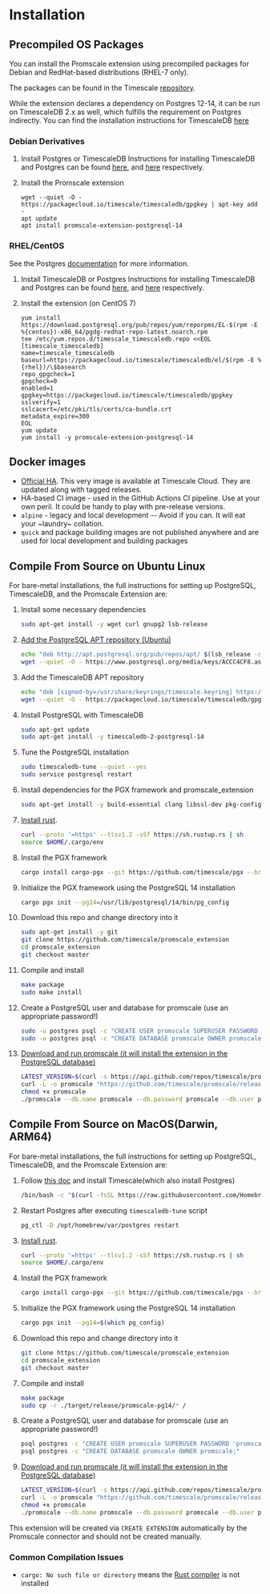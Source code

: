 # Installation

## Precompiled OS Packages

You can install the Promscale extension using precompiled packages for Debian and RedHat-based distributions (RHEL-7 only). 

The packages can be found in the Timescale [repository](https://packagecloud.io/app/timescale/timescaledb/search?q=promscale-extension). 

While the extension declares a dependency on Postgres 12-14, it can be run on TimescaleDB 2.x as well, which fulfills the requirement
on Postgres indirectly. You can find the installation instructions for TimescaleDB [here](https://docs.timescale.com/install/latest/self-hosted/)

### Debian Derivatives

1. Install Postgres or TimescaleDB
   Instructions for installing TimescaleDB and Postgres can be found [here](https://docs.timescale.com/install/latest/self-hosted/installation-debian/#install-self-hosted-timescaledb-on-debian-based-systems), and [here](https://www.postgresql.org/download/) respectively. 

3. Install the Promscale extension
    ```
    wget --quiet -O - https://packagecloud.io/timescale/timescaledb/gpgkey | apt-key add -
    apt update
    apt install promscale-extension-postgresql-14
    ```

### RHEL/CentOS

See the Postgres [documentation](https://www.postgresql.org/download/linux/redhat/) for more information.

1. Install TimescaleDB or Postgres
   Instructions for installing TimescaleDB and Postgres can be found [here](https://docs.timescale.com/install/latest/self-hosted/installation-debian/#install-self-hosted-timescaledb-on-debian-based-systems), and [here](https://www.postgresql.org/download/) respectively.

2. Install the extension (on CentOS 7)
    ```
    yum install https://download.postgresql.org/pub/repos/yum/reporpms/EL-$(rpm -E %{centos})-x86_64/pgdg-redhat-repo-latest.noarch.rpm
    tee /etc/yum.repos.d/timescale_timescaledb.repo <<EOL
    [timescale_timescaledb]
    name=timescale_timescaledb
    baseurl=https://packagecloud.io/timescale/timescaledb/el/$(rpm -E %{rhel})/\$basearch
    repo_gpgcheck=1
    gpgcheck=0
    enabled=1
    gpgkey=https://packagecloud.io/timescale/timescaledb/gpgkey
    sslverify=1
    sslcacert=/etc/pki/tls/certs/ca-bundle.crt
    metadata_expire=300
    EOL
    yum update
    yum install -y promscale-extension-postgresql-14
    ```

## Docker images

- [Official HA](https://hub.docker.com/r/timescale/timescaledb-ha). This very image is available at Timescale Cloud. They are updated along with tagged releases.
- HA-based CI image - used in the GitHub Actions CI pipeline. Use at your own peril. It could be handy to play with pre-release versions. 
- `alpine` - legacy and local development -- Avoid if you can. It will eat your ~laundry~ collation.
- `quick` and package building images are not published anywhere and are used for local development and building packages 

## Compile From Source on Ubuntu Linux

For bare-metal installations, the full instructions for setting up PostgreSQL, TimescaleDB, and the Promscale Extension are:

1) Install some necessary dependencies
    ```bash
    sudo apt-get install -y wget curl gnupg2 lsb-release
    ```
1) [Add the PostgreSQL APT repository (Ubuntu)](https://www.postgresql.org/download/linux/ubuntu/)
    ```bash
    echo "deb http://apt.postgresql.org/pub/repos/apt/ $(lsb_release -c -s)-pgdg main" | sudo tee /etc/apt/sources.list.d/pgdg.list
    wget --quiet -O - https://www.postgresql.org/media/keys/ACCC4CF8.asc | sudo apt-key add -
    ```
1) Add the TimescaleDB APT repository
    ```bash
    echo "deb [signed-by=/usr/share/keyrings/timescale.keyring] https://packagecloud.io/timescale/timescaledb/ubuntu/ $(lsb_release -c -s) main" | sudo tee /etc/apt/sources.list.d/timescaledb.list
    wget --quiet -O - https://packagecloud.io/timescale/timescaledb/gpgkey | sudo gpg --dearmor -o /usr/share/keyrings/timescale.keyring
    ```
1) Install PostgreSQL with TimescaleDB
    ```bash
    sudo apt-get update
    sudo apt-get install -y timescaledb-2-postgresql-14
    ```
1) Tune the PostgreSQL installation
    ```bash
    sudo timescaledb-tune --quiet --yes
    sudo service postgresql restart
    ```
1) Install dependencies for the PGX framework and promscale_extension
    ```bash
    sudo apt-get install -y build-essential clang libssl-dev pkg-config libreadline-dev zlib1g-dev postgresql-server-dev-14
    ```
1) [Install rust](https://www.rust-lang.org/tools/install).
    ```bash
    curl --proto '=https' --tlsv1.2 -sSf https://sh.rustup.rs | sh
    source $HOME/.cargo/env
    ```
1) Install the PGX framework
    ```bash
    cargo install cargo-pgx --git https://github.com/timescale/pgx --branch promscale-staging
    ```
1) Initialize the PGX framework using the PostgreSQL 14 installation
    ```bash
    cargo pgx init --pg14=/usr/lib/postgresql/14/bin/pg_config
    ```
1) Download this repo and change directory into it
    ```bash
    sudo apt-get install -y git
    git clone https://github.com/timescale/promscale_extension
    cd promscale_extension
    git checkout master
    ```
1) Compile and install
    ```bash
    make package
    sudo make install
    ```
1) Create a PostgreSQL user and database for promscale (use an appropriate password!)
    ```bash
    sudo -u postgres psql -c "CREATE USER promscale SUPERUSER PASSWORD 'promscale';"
    sudo -u postgres psql -c "CREATE DATABASE promscale OWNER promscale;"
    ```
1) [Download and run promscale (it will install the extension in the PostgreSQL database)](https://github.com/timescale/promscale/blob/master/docs/bare-metal-promscale-stack.md#2-deploying-promscale)
    ```bash
    LATEST_VERSION=$(curl -s https://api.github.com/repos/timescale/promscale/releases/latest | grep "tag_name" | cut -d'"' -f4)
    curl -L -o promscale "https://github.com/timescale/promscale/releases/download/${LATEST_VERSION}/promscale_${LATEST_VERSION}_Linux_x86_64"
    chmod +x promscale
    ./promscale --db.name promscale --db.password promscale --db.user promscale --db.ssl-mode allow --startup.install-extensions --startup.upgrade-prerelease-extensions
    ```
## Compile From Source on MacOS(Darwin, ARM64)

For bare-metal installations, the full instructions for setting up PostgreSQL, TimescaleDB, and the Promscale Extension are:

1) Follow [this doc]([url](https://docs.timescale.com/install/latest/self-hosted/installation-macos/#install-self-hosted-timescaledb-using-homebrew)) and install Timescale(which also install Postgres)
    ```bash
    /bin/bash -c "$(curl -fsSL https://raw.githubusercontent.com/Homebrew/install/HEAD/install.sh)"
    ```
1) Restart Postgres after executing `timescaledb-tune` script
    ```bash
    pg_ctl -D /opt/homebrew/var/postgres restart
    ```
1) [Install rust](https://www.rust-lang.org/tools/install).
    ```bash
    curl --proto '=https' --tlsv1.2 -sSf https://sh.rustup.rs | sh
    source $HOME/.cargo/env
    ```
1) Install the PGX framework
    ```bash
    cargo install cargo-pgx --git https://github.com/timescale/pgx --branch promscale-staging
    ```
1) Initialize the PGX framework using the PostgreSQL 14 installation
    ```bash
    cargo pgx init --pg14=$(which pg_config)
    ```
1) Download this repo and change directory into it
    ```bash
    git clone https://github.com/timescale/promscale_extension
    cd promscale_extension
    git checkout master
    ```
1) Compile and install
    ```bash
    make package
    sudo cp -r ./target/release/promscale-pg14/* /
    ```
1) Create a PostgreSQL user and database for promscale (use an appropriate password!)
    ```bash
    psql postgres -c "CREATE USER promscale SUPERUSER PASSWORD 'promscale';"
    psql postgres -c "CREATE DATABASE promscale OWNER promscale;"
    ```
1) [Download and run promscale (it will install the extension in the PostgreSQL database)](https://github.com/timescale/promscale/blob/master/docs/bare-metal-promscale-stack.md#2-deploying-promscale)
    ```bash
    LATEST_VERSION=$(curl -s https://api.github.com/repos/timescale/promscale/releases/latest | grep "tag_name" | cut -d'"' -f4)
    curl -L -o promscale "https://github.com/timescale/promscale/releases/download/${LATEST_VERSION}/promscale_${LATEST_VERSION}_Darwin_arm64"
    chmod +x promscale
    ./promscale --db.name promscale --db.password promscale --db.user promscale --db.ssl-mode allow --startup.install-extensions --startup.upgrade-prerelease-extensions
    ```

This extension will be created via `CREATE EXTENSION` automatically by the Promscale connector and should not be created manually.

### Common Compilation Issues

- `cargo: No such file or directory` means the [Rust compiler](https://www.rust-lang.org/tools/install) is not installed
